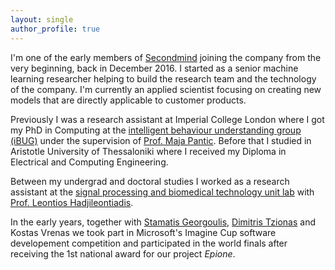 ```yaml
---
layout: single
author_profile: true
---
```


I'm one of the early members of [Secondmind](http://secondmind.ai) joining the company from the very beginning, back in December 2016. I started as a senior machine learning researcher helping to build the research team and the technology of the company. I'm currently an applied scientist focusing on creating new models that are directly applicable to customer products.

Previously I was a research assistant at Imperial College London where I got my PhD in Computing at the [intelligent behaviour understanding group (iBUG)](https://ibug.doc.ic.ac.uk/) under the supervision of [Prof. Maja Pantic](https://ibug.doc.ic.ac.uk/maja/).
Before that I studied in Aristotle University of Thessaloniki where I received my Diploma in Electrical and Computing Engineering.

Between my undergrad and doctoral studies I worked as a research assistant at the [signal processing and biomedical technology unit lab](http://psyche.ee.auth.gr/) with [Prof. Leontios Hadjileontiadis](https://www.ku.ac.ae/academics/college-of-engineering/department/department-of-electrical-engineering-and-computer-science/people/prof-leontios-hadjileontiadis/).

In the early years, together with [Stamatis Georgoulis](http://people.ee.ethz.ch/~georgous/), [Dimitris Tzionas](https://www.dimtzionas.com/) and Kostas Vrenas we took part in Microsoft's Imagine Cup software developement competition and participated in the world finals after receiving the 1st national award for our project *Epione*.
